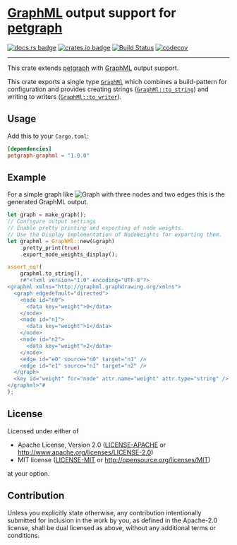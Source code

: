 # [GraphML][graphmlwebsite] output support for [petgraph]

[![docs.rs badge](https://docs.rs/petgraph-graphml/badge.svg)](https://docs.rs/petgraph-graphml/)
[![crates.io badge](https://img.shields.io/crates/v/petgraph-graphml.svg)](https://crates.io/crates/petgraph-graphml/)
[![Build Status](https://travis-ci.com/jonasbb/petgraph-graphml.svg?branch=master)](https://travis-ci.com/jonasbb/petgraph-graphml)
[![codecov](https://codecov.io/gh/jonasbb/petgraph-graphml/branch/master/graph/badge.svg)](https://codecov.io/gh/jonasbb/petgraph-graphml)

---

This crate extends [petgraph][] with [GraphML][graphmlwebsite] output support.

This crate exports a single type [`GraphMl`] which combines a build-pattern for configuration and provides creating strings ([`GraphMl::to_string`]) and writing to writers ([`GraphMl::to_writer`]).

## Usage

Add this to your `Cargo.toml`:

```toml
[dependencies]
petgraph-graphml = "1.0.0"
```

## Example

For a simple graph like ![Graph with three nodes and two edges](https://github.com/jonasbb/petgraph-graphml/tree/master/doc/graph.png) this is the generated GraphML output.

```rust
let graph = make_graph();
// Configure output settings
// Enable pretty printing and exporting of node weights.
// Use the Display implementation of NodeWeights for exporting them.
let graphml = GraphMl::new(&graph)
    .pretty_print(true)
    .export_node_weights_display();

assert_eq!(
    graphml.to_string(),
    r#"<?xml version="1.0" encoding="UTF-8"?>
<graphml xmlns="http://graphml.graphdrawing.org/xmlns">
  <graph edgedefault="directed">
    <node id="n0">
      <data key="weight">0</data>
    </node>
    <node id="n1">
      <data key="weight">1</data>
    </node>
    <node id="n2">
      <data key="weight">2</data>
    </node>
    <edge id="e0" source="n0" target="n1" />
    <edge id="e1" source="n1" target="n2" />
  </graph>
  <key id="weight" for="node" attr.name="weight" attr.type="string" />
</graphml>"#
);
```

[`GraphMl`]: https://docs.rs/petgraph-graphml/*/petgraph_graphml/struct.GraphMl.html
[`GraphMl::to_string`]: https://docs.rs/petgraph-graphml/*/petgraph_graphml/struct.GraphMl.html#method.to_string
[`GraphMl::to_writer`]: https://docs.rs/petgraph-graphml/*/petgraph_graphml/struct.GraphMl.html#method.to_writer
[graphmlwebsite]: http://graphml.graphdrawing.org/
[petgraph]: https://docs.rs/petgraph/

## License

Licensed under either of

* Apache License, Version 2.0 ([LICENSE-APACHE](LICENSE-APACHE) or http://www.apache.org/licenses/LICENSE-2.0)
* MIT license ([LICENSE-MIT](LICENSE-MIT) or http://opensource.org/licenses/MIT)

at your option.

## Contribution

Unless you explicitly state otherwise, any contribution intentionally submitted
for inclusion in the work by you, as defined in the Apache-2.0 license, shall
be dual licensed as above, without any additional terms or conditions.
